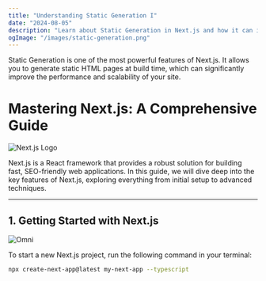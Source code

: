 ```yaml
---
title: "Understanding Static Generation I"
date: "2024-08-05"
description: "Learn about Static Generation in Next.js and how it can improve your site's performance."
ogImage: "/images/static-generation.png"
---
```

Static Generation is one of the most powerful features of Next.js. It allows you to generate static HTML pages at build time, which can significantly improve the performance and scalability of your site.

# Mastering Next.js: A Comprehensive Guide

![Next.js Logo](/next.svg)

Next.js is a React framework that provides a robust solution for building fast, SEO-friendly web applications. In this guide, we will dive deep into the key features of Next.js, exploring everything from initial setup to advanced techniques.

---



## 1. Getting Started with Next.js

![Omni](/images/static-generation.png)

To start a new Next.js project, run the following command in your terminal:

```bash
npx create-next-app@latest my-next-app --typescript
```
